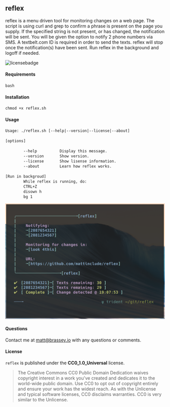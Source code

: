 ## reflex

reflex is a menu driven tool for monitoring changes on a web page. The script is using curl and grep to confirm a phrase is present on the page you supply. If the specified string is not present, or has changed, the notification will be sent. You will be given the option to notify 2 phone numbers via SMS. A textbelt.com ID is required in order to send the texts. reflex will stop once the notification(s) have been sent. Run reflex in the background and logoff if needed.

![licensebadge](https://img.shields.io/badge/license-CC0_1.0_Universal-blue)

#### Requirements

    bash

#### Installation

    chmod +x reflex.sh

#### Usage

    Usage: ./reflex.sh [--help|--version|--license|--about]

    [options]

            --help          Display this message.
            --version       Show version.
            --license       Show lisense information.
            --about         Learn how reflex works.

    [Run in backgroud]
            While reflex is running, do:
            CTRL+Z
            disown h
            bg 1

[<img src="Preview.png">](https://brassey.io/)

#### Questions
Contact me at [matt@brassey.io](mailto:matt@brassey.io) with any questions or comments.

#### License
`reflex` is published under the __CC0_1.0_Universal__ license.

> The Creative Commons CC0 Public Domain Dedication waives copyright interest in a work you've created and dedicates it to the world-wide public domain. Use CC0 to opt out of copyright entirely and ensure your work has the widest reach. As with the Unlicense and typical software licenses, CC0 disclaims warranties. CC0 is very similar to the Unlicense.